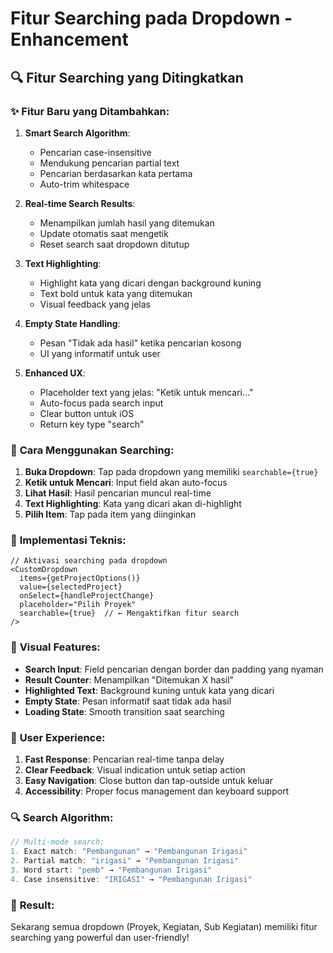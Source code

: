 # Fitur Searching pada Dropdown - Enhancement

## 🔍 **Fitur Searching yang Ditingkatkan**

### ✨ **Fitur Baru yang Ditambahkan:**

1. **Smart Search Algorithm**:
   - Pencarian case-insensitive
   - Mendukung pencarian partial text
   - Pencarian berdasarkan kata pertama
   - Auto-trim whitespace

2. **Real-time Search Results**:
   - Menampilkan jumlah hasil yang ditemukan
   - Update otomatis saat mengetik
   - Reset search saat dropdown ditutup

3. **Text Highlighting**:
   - Highlight kata yang dicari dengan background kuning
   - Text bold untuk kata yang ditemukan
   - Visual feedback yang jelas

4. **Empty State Handling**:
   - Pesan "Tidak ada hasil" ketika pencarian kosong
   - UI yang informatif untuk user

5. **Enhanced UX**:
   - Placeholder text yang jelas: "Ketik untuk mencari..."
   - Auto-focus pada search input
   - Clear button untuk iOS
   - Return key type "search"

### 🎯 **Cara Menggunakan Searching:**

1. **Buka Dropdown**: Tap pada dropdown yang memiliki `searchable={true}`
2. **Ketik untuk Mencari**: Input field akan auto-focus
3. **Lihat Hasil**: Hasil pencarian muncul real-time
4. **Text Highlighting**: Kata yang dicari akan di-highlight
5. **Pilih Item**: Tap pada item yang diinginkan

### 🔧 **Implementasi Teknis:**

```tsx
// Aktivasi searching pada dropdown
<CustomDropdown
  items={getProjectOptions()}
  value={selectedProject}
  onSelect={handleProjectChange}
  placeholder="Pilih Proyek"
  searchable={true}  // ← Mengaktifkan fitur search
/>
```

### 🎨 **Visual Features:**

- **Search Input**: Field pencarian dengan border dan padding yang nyaman
- **Result Counter**: Menampilkan "Ditemukan X hasil"
- **Highlighted Text**: Background kuning untuk kata yang dicari
- **Empty State**: Pesan informatif saat tidak ada hasil
- **Loading State**: Smooth transition saat searching

### 📱 **User Experience:**

1. **Fast Response**: Pencarian real-time tanpa delay
2. **Clear Feedback**: Visual indication untuk setiap action
3. **Easy Navigation**: Close button dan tap-outside untuk keluar
4. **Accessibility**: Proper focus management dan keyboard support

### 🔍 **Search Algorithm:**

```typescript
// Multi-mode search:
1. Exact match: "Pembangunan" → "Pembangunan Irigasi"
2. Partial match: "irigasi" → "Pembangunan Irigasi" 
3. Word start: "pemb" → "Pembangunan Irigasi"
4. Case insensitive: "IRIGASI" → "Pembangunan Irigasi"
```

### 🎉 **Result:**

Sekarang semua dropdown (Proyek, Kegiatan, Sub Kegiatan) memiliki fitur searching yang powerful dan user-friendly!
